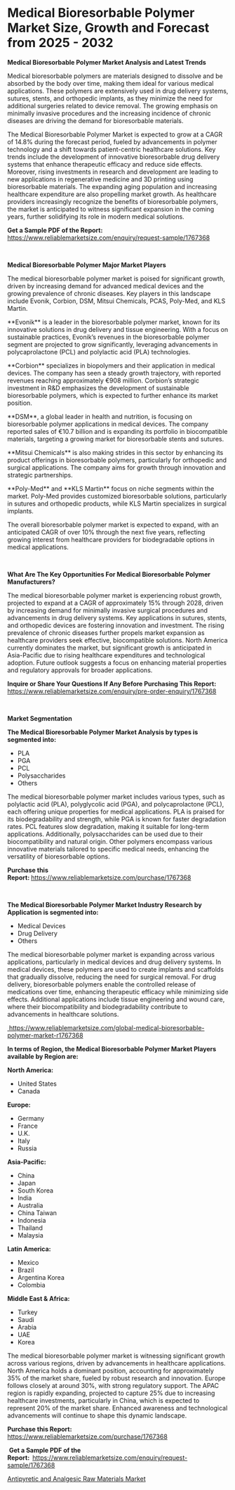 <p><h1>Medical Bioresorbable Polymer Market Size, Growth and Forecast from 2025 - 2032</h1></p><p><strong>Medical Bioresorbable Polymer Market Analysis and Latest Trends</strong></p>
<p><p>Medical bioresorbable polymers are materials designed to dissolve and be absorbed by the body over time, making them ideal for various medical applications. These polymers are extensively used in drug delivery systems, sutures, stents, and orthopedic implants, as they minimize the need for additional surgeries related to device removal. The growing emphasis on minimally invasive procedures and the increasing incidence of chronic diseases are driving the demand for bioresorbable materials.</p><p>The Medical Bioresorbable Polymer Market is expected to grow at a CAGR of 14.8% during the forecast period, fueled by advancements in polymer technology and a shift towards patient-centric healthcare solutions. Key trends include the development of innovative bioresorbable drug delivery systems that enhance therapeutic efficacy and reduce side effects. Moreover, rising investments in research and development are leading to new applications in regenerative medicine and 3D printing using bioresorbable materials. The expanding aging population and increasing healthcare expenditure are also propelling market growth. As healthcare providers increasingly recognize the benefits of bioresorbable polymers, the market is anticipated to witness significant expansion in the coming years, further solidifying its role in modern medical solutions.</p></p>
<p><strong>Get a Sample PDF of the Report:&nbsp;</strong> <a href="https://www.reliablemarketsize.com/enquiry/request-sample/1767368?utm_campaign=2247&utm_medium=2&utm_source=Github&utm_content=ia&utm_term=02022025&utm_id=medical-bioresorbable-polymer">https://www.reliablemarketsize.com/enquiry/request-sample/1767368</a></p>
<p>&nbsp;</p>
<p><strong>Medical Bioresorbable Polymer Major Market Players</strong></p>
<p><p>The medical bioresorbable polymer market is poised for significant growth, driven by increasing demand for advanced medical devices and the growing prevalence of chronic diseases. Key players in this landscape include Evonik, Corbion, DSM, Mitsui Chemicals, PCAS, Poly-Med, and KLS Martin.</p><p>**Evonik** is a leader in the bioresorbable polymer market, known for its innovative solutions in drug delivery and tissue engineering. With a focus on sustainable practices, Evonik’s revenues in the bioresorbable polymer segment are projected to grow significantly, leveraging advancements in polycaprolactone (PCL) and polylactic acid (PLA) technologies.</p><p>**Corbion** specializes in biopolymers and their application in medical devices. The company has seen a steady growth trajectory, with reported revenues reaching approximately €908 million. Corbion’s strategic investment in R&D emphasizes the development of sustainable bioresorbable polymers, which is expected to further enhance its market position.</p><p>**DSM**, a global leader in health and nutrition, is focusing on bioresorbable polymer applications in medical devices. The company reported sales of €10.7 billion and is expanding its portfolio in biocompatible materials, targeting a growing market for bioresorbable stents and sutures.</p><p>**Mitsui Chemicals** is also making strides in this sector by enhancing its product offerings in bioresorbable polymers, particularly for orthopedic and surgical applications. The company aims for growth through innovation and strategic partnerships.</p><p>**Poly-Med** and **KLS Martin** focus on niche segments within the market. Poly-Med provides customized bioresorbable solutions, particularly in sutures and orthopedic products, while KLS Martin specializes in surgical implants.</p><p>The overall bioresorbable polymer market is expected to expand, with an anticipated CAGR of over 10% through the next five years, reflecting growing interest from healthcare providers for biodegradable options in medical applications.</p></p>
<p>&nbsp;</p>
<p><strong>What Are The Key Opportunities For Medical Bioresorbable Polymer Manufacturers?</strong></p>
<p><p>The medical bioresorbable polymer market is experiencing robust growth, projected to expand at a CAGR of approximately 15% through 2028, driven by increasing demand for minimally invasive surgical procedures and advancements in drug delivery systems. Key applications in sutures, stents, and orthopedic devices are fostering innovation and investment. The rising prevalence of chronic diseases further propels market expansion as healthcare providers seek effective, biocompatible solutions. North America currently dominates the market, but significant growth is anticipated in Asia-Pacific due to rising healthcare expenditures and technological adoption. Future outlook suggests a focus on enhancing material properties and regulatory approvals for broader applications.</p></p>
<p><strong>Inquire or Share Your Questions If Any Before Purchasing This Report:</strong> <a href="https://www.reliablemarketsize.com/enquiry/pre-order-enquiry/1767368?utm_campaign=2247&utm_medium=2&utm_source=Github&utm_content=ia&utm_term=02022025&utm_id=medical-bioresorbable-polymer">https://www.reliablemarketsize.com/enquiry/pre-order-enquiry/1767368</a></p>
<p>&nbsp;</p>
<p><strong>Market Segmentation</strong></p>
<p><strong>The Medical Bioresorbable Polymer Market Analysis by types is segmented into:</strong></p>
<p><ul><li>PLA</li><li>PGA</li><li>PCL</li><li>Polysaccharides</li><li>Others</li></ul></p>
<p><p>The medical bioresorbable polymer market includes various types, such as polylactic acid (PLA), polyglycolic acid (PGA), and polycaprolactone (PCL), each offering unique properties for medical applications. PLA is praised for its biodegradability and strength, while PGA is known for faster degradation rates. PCL features slow degradation, making it suitable for long-term applications. Additionally, polysaccharides can be used due to their biocompatibility and natural origin. Other polymers encompass various innovative materials tailored to specific medical needs, enhancing the versatility of bioresorbable options.</p></p>
<p><strong>Purchase this Report:&nbsp;</strong><a href="https://www.reliablemarketsize.com/purchase/1767368?utm_campaign=2247&utm_medium=2&utm_source=Github&utm_content=ia&utm_term=02022025&utm_id=medical-bioresorbable-polymer">https://www.reliablemarketsize.com/purchase/1767368</a></p>
<p>&nbsp;</p>
<p><strong>The Medical Bioresorbable Polymer Market Industry Research by Application is segmented into:</strong></p>
<p><ul><li>Medical Devices</li><li>Drug Delivery</li><li>Others</li></ul></p>
<p><p>The medical bioresorbable polymer market is expanding across various applications, particularly in medical devices and drug delivery systems. In medical devices, these polymers are used to create implants and scaffolds that gradually dissolve, reducing the need for surgical removal. For drug delivery, bioresorbable polymers enable the controlled release of medications over time, enhancing therapeutic efficacy while minimizing side effects. Additional applications include tissue engineering and wound care, where their biocompatibility and biodegradability contribute to advancements in healthcare solutions.</p></p>
<p><a href="https://www.reliablemarketsize.com/global-medical-bioresorbable-polymer-market-r1767368?utm_campaign=2247&utm_medium=2&utm_source=Github&utm_content=ia&utm_term=02022025&utm_id=medical-bioresorbable-polymer">&nbsp;https://www.reliablemarketsize.com/global-medical-bioresorbable-polymer-market-r1767368</a></p>
<p><strong>In terms of Region, the Medical Bioresorbable Polymer Market Players available by Region are:</strong></p>
<p>
    <p> <strong> North America: </strong>
        <ul>
            <li>United States</li>
            <li>Canada</li>
        </ul>
        </p> 
    <p> <strong> Europe: </strong>
        <ul>
            <li>Germany</li>
            <li>France</li>
            <li>U.K.</li>
            <li>Italy</li>
            <li>Russia</li>
        </ul>
        </p> 
    <p> <strong> Asia-Pacific: </strong>
        <ul>
            <li>China</li>
            <li>Japan</li>
            <li>South Korea</li>
            <li>India</li>
            <li>Australia</li>
            <li>China Taiwan</li>
            <li>Indonesia</li>
            <li>Thailand</li>
            <li>Malaysia</li>
        </ul>
        </p> 
    <p> <strong> Latin America: </strong>
        <ul>
            <li>Mexico</li>
            <li>Brazil</li>
            <li>Argentina Korea</li>
            <li>Colombia</li>
        </ul>
        </p> 
    <p> <strong> Middle East & Africa: </strong>
        <ul>
            <li>Turkey</li>
            <li>Saudi</li>
            <li>Arabia</li>
            <li>UAE</li>
            <li>Korea</li>
        </ul>
    </p>
    </p>
<p><p>The medical bioresorbable polymer market is witnessing significant growth across various regions, driven by advancements in healthcare applications. North America holds a dominant position, accounting for approximately 35% of the market share, fueled by robust research and innovation. Europe follows closely at around 30%, with strong regulatory support. The APAC region is rapidly expanding, projected to capture 25% due to increasing healthcare investments, particularly in China, which is expected to represent 20% of the market share. Enhanced awareness and technological advancements will continue to shape this dynamic landscape.</p></p>
<p><strong>Purchase this Report: </strong><a href="https://www.reliablemarketsize.com/purchase/1767368?utm_campaign=2247&utm_medium=2&utm_source=Github&utm_content=ia&utm_term=02022025&utm_id=medical-bioresorbable-polymer">https://www.reliablemarketsize.com/purchase/1767368</a></p>
<p>&nbsp;<strong>Get a Sample PDF of the Report:&nbsp;&nbsp;</strong><a href="https://www.reliablemarketsize.com/enquiry/request-sample/1767368?utm_campaign=2247&utm_medium=2&utm_source=Github&utm_content=ia&utm_term=02022025&utm_id=medical-bioresorbable-polymer">https://www.reliablemarketsize.com/enquiry/request-sample/1767368</a></p>
<p><strong></strong></p>
<p><p><a href="https://github.com/bensemilia864/Market-Research-Report-List-1/blob/main/antipyretic-and-analgesic-raw-materials-market.md?utm_campaign=2247&utm_medium=2&utm_source=Github&utm_content=ia&utm_term=02022025&utm_id=medical-bioresorbable-polymer">Antipyretic and Analgesic Raw Materials Market</a></p></p>
